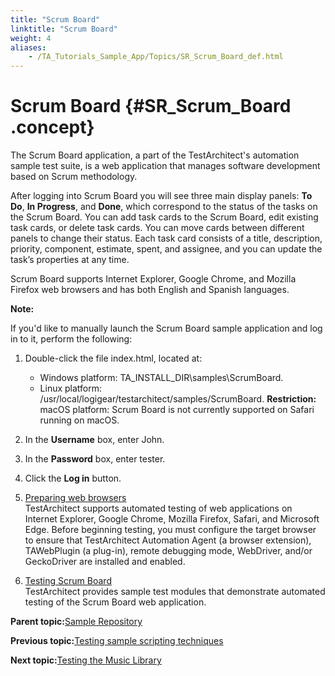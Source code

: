 ```yaml
--- 
title: "Scrum Board"
linktitle: "Scrum Board"
weight: 4
aliases: 
    - /TA_Tutorials_Sample_App/Topics/SR_Scrum_Board_def.html
---
```

# Scrum Board {#SR_Scrum_Board .concept}

The Scrum Board application, a part of the TestArchitect's automation sample test suite, is a web application that manages software development based on Scrum methodology.

After logging into Scrum Board you will see three main display panels: **To Do**, **In Progress**, and **Done**, which correspond to the status of the tasks on the Scrum Board. You can add task cards to the Scrum Board, edit existing task cards, or delete task cards. You can move cards between different panels to change their status. Each task card consists of a title, description, priority, component, estimate, spent, and assignee, and you can update the task’s properties at any time.

Scrum Board supports Internet Explorer, Google Chrome, and Mozilla Firefox web browsers and has both English and Spanish languages.

**Note:**

If you'd like to manually launch the Scrum Board sample application and log in to it, perform the following:

1.  Double-click the file index.html, located at:

    -   Windows platform: TA\_INSTALL\_DIR\\samples\\ScrumBoard.
    -   Linux platform: /usr/local/logigear/testarchitect/samples/ScrumBoard.
    **Restriction:** macOS platform: Scrum Board is not currently supported on Safari running on macOS.

2.  In the **Username** box, enter John.
3.  In the **Password** box, enter tester.
4.  Click the **Log in** button.

1.  [Preparing web browsers](../../TA_Tutorials_Sample_App/Topics/SR_Enabling_TA_automation_agent_def.html)  
TestArchitect supports automated testing of web applications on Internet Explorer, Google Chrome, Mozilla Firefox, Safari, and Microsoft Edge. Before beginning testing, you must configure the target browser to ensure that TestArchitect Automation Agent \(a browser extension\), TAWebPlugin \(a plug-in\), remote debugging mode, WebDriver, and/or GeckoDriver are installed and enabled.
2.  [Testing Scrum Board](../../TA_Tutorials_Sample_App/Topics/SR_Scrum_Board_testing.html)  
TestArchitect provides sample test modules that demonstrate automated testing of the Scrum Board web application.

**Parent topic:**[Sample Repository](../../TA_Tutorials_Sample_App/Topics/SR_Sample_Repository_def.html)

**Previous topic:**[Testing sample scripting techniques](../../TA_Tutorials_Sample_App/Topics/SR_sample_scripting_techniques.html)

**Next topic:**[Testing the Music Library](../../TA_Tutorials_Sample_App/Topics/SR_Executing_Music_Library.html)

